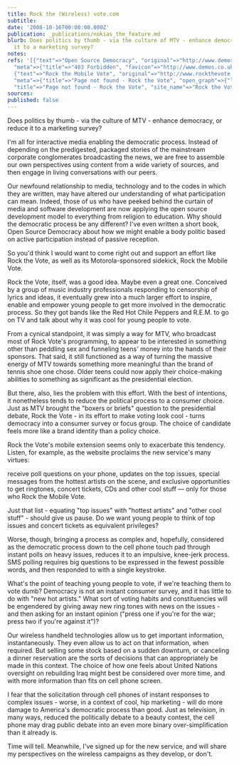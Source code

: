 ```yaml
---
title: Rock the (Wireless) vote.com
subtitle: 
date: '2008-10-16T00:00:00.000Z'
publication: _publications/nokias_the_feature.md
blurb: Does politics by thumb - via the culture of MTV - enhance democracy, or reduce
  it to a marketing survey?
notes: 
refs: '[{"text"=>"Open Source Democracy", "original"=>"http://www.demos.co.uk/catalogue/opensourcedemocracy_page292.aspx",
  "meta"=>{"title"=>"403 Forbidden", "favicon"=>"http://www.demos.co.uk/favicon.ico"}},
  {"text"=>"Rock the Mobile Vote", "original"=>"http://www.rockthevote.com/wireless/",
  "meta"=>{"title"=>"Page not found - Rock the Vote", "open_graph"=>{"locale"=>"en_US",
  "title"=>"Page not found - Rock the Vote", "site_name"=>"Rock the Vote"}, "favicon"=>"https://www.rockthevote.org/wp-content/uploads/cropped-checkmark-icon-192x192.png"}}]'
sources: 
published: false
---
```

Does politics by thumb - via the culture of MTV - enhance democracy, or reduce it to a marketing survey?

  
I'm all for interactive media enabling the democratic process. Instead of depending on the predigested, packaged stories of the mainstream corporate conglomerates broadcasting the news, we are free to assemble our own perspectives using content from a wide variety of sources, and then engage in living conversations with our peers.

Our newfound relationship to media, technology and to the codes in which they are written, may have altered our understanding of what participation can mean. Indeed, those of us who have peeked behind the curtain of media and software development are now applying the open source development model to everything from religion to education. Why should the democratic process be any different? I've even written a short book, Open Source Democracy about how we might enable a body politic based on active participation instead of passive reception.

So you'd think I would want to come right out and support an effort like Rock the Vote, as well as its Motorola-sponsored sidekick, Rock the Mobile Vote.

Rock the Vote, itself, was a good idea. Maybe even a great one. Conceived by a group of music industry professionals responding to censorship of lyrics and ideas, it eventually grew into a much larger effort to inspire, enable and empower young people to get more involved in the democratic process. So they got bands like the Red Hot Chile Peppers and R.E.M. to go on TV and talk about why it was cool for young people to vote.

From a cynical standpoint, it was simply a way for MTV, who broadcast most of Rock Vote's programming, to appear to be interested in something other than peddling sex and funneling teens' money into the hands of their sponsors. That said, it still functioned as a way of turning the massive energy of MTV towards something more meaningful than the brand of tennis shoe one chose. Older teens could now apply their choice-making abilities to something as significant as the presidential election.

But there, also, lies the problem with this effort. With the best of intentions, it nonetheless tends to reduce the political process to a consumer choice. Just as MTV brought the "boxers or briefs" question to the presidential debate, Rock the Vote - in its effort to make voting look cool - turns democracy into a consumer survey or focus group. The choice of candidate feels more like a brand identity than a policy choice.

Rock the Vote's mobile extension seems only to exacerbate this tendency. Listen, for example, as the website proclaims the new service's many virtues:

receive poll questions on your phone, updates on the top issues, special messages from the hottest artists on the scene, and exclusive opportunities to get ringtones, concert tickets, CDs and other cool stuff — only for those who Rock the Mobile Vote.

Just that list - equating "top issues" with "hottest artists" and "other cool stuff" - should give us pause. Do we want young people to think of top issues and concert tickets as equivalent privileges?

Worse, though, bringing a process as complex and, hopefully, considered as the democratic process down to the cell phone touch pad through instant polls on heavy issues, reduces it to an impulsive, knee-jerk process. SMS polling requires big questions to be expressed in the fewest possible words, and then responded to with a single keystroke.

What's the point of teaching young people to vote, if we're teaching them to vote dumb? Democracy is not an instant consumer survey, and it has little to do with "new hot artists." What sort of voting habits and constituencies will be engendered by giving away new ring tones with news on the issues - and then asking for an instant opinion ("press one if you're for the war; press two if you're against it")?

Our wireless handheld technologies allow us to get important information, instantaneously. They even allow us to act on that information, when required. But selling some stock based on a sudden downturn, or canceling a dinner reservation are the sorts of decisions that can appropriately be made in this context. The choice of how one feels about United Nations oversight on rebuilding Iraq might best be considered over more time, and with more information than fits on cell phone screen.

I fear that the solicitation through cell phones of instant responses to complex issues - worse, in a context of cool, hip marketing - will do more damage to America's democratic process than good. Just as television, in many ways, reduced the politically debate to a beauty contest, the cell phone may drag public debate into an even more binary over-simplification than it already is.

Time will tell. Meanwhile, I've signed up for the new service, and will share my perspectives on the wireless campaigns as they develop, or don't.
